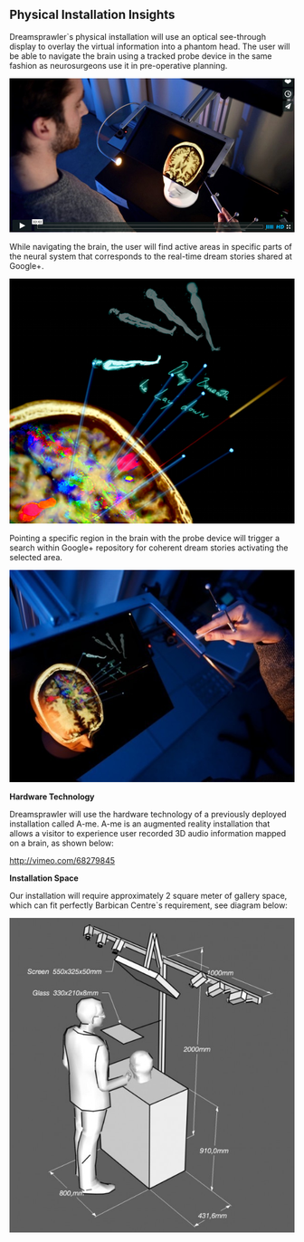 ## Physical Installation Insights

Dreamsprawler`s physical installation will use an optical see-through display to overlay the virtual information into a phantom head. The user will be able to navigate the brain using a tracked probe device in the same fashion as neurosurgeons use it in pre-operative planning. 

![Dreamsprawler Device](../project_images/A-me2.png?raw=true "Dreamsprawler Device")


While navigating the brain, the user will find active areas in specific parts of the neural system that corresponds to the real-time dream stories shared at Google+.

![Dreamsprawler Navigation 2](../project_images/Ame_point1-640x427.png?raw=true "Navigation 1")

Pointing a specific region in the brain with the probe device will trigger a search within Google+ repository for coherent dream stories activating the selected area.

![Dreamsprawler Navigation 2](../project_images/Ame_point2-640x427.jpg?raw=true "Navigation 1")


**Hardware Technology**

Dreamsprawler will use the hardware technology of a previously deployed installation called A-me. A-me is an augmented reality installation that allows a visitor to experience user recorded 3D audio information mapped on a brain, as shown below:

http://vimeo.com/68279845


**Installation Space**

Our installation will require approximately 2 square meter of gallery space, which can fit perfectly Barbican Centre`s requirement, see diagram below:

![Installation Space](../project_images/A-me_space.jpg?raw=true "Installation Space")


